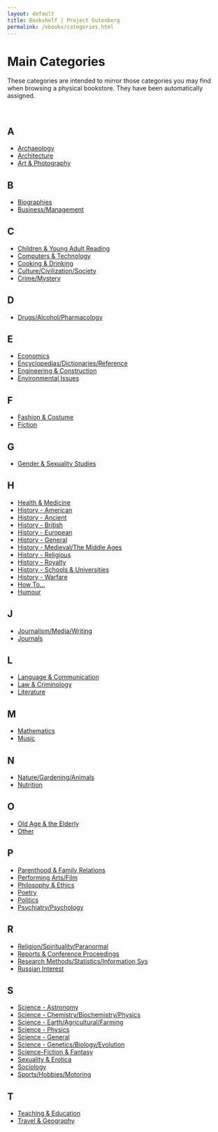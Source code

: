```yaml
---
layout: default
title: Bookshelf | Project Gutenberg
permalink: /ebooks/categories.html
---
```


Main Categories
==================================================

These categories are intended to mirror those categories you may find when browsing a physical bookstore. They have been automatically assigned.

<div class="bookshelves">
  <br>
  <h2>A</h2>
  <ul>
    <li><a href="/ebooks/bookshelf/424">Archaeology</a></li>
    <li><a href="/ebooks/bookshelf/425">Architecture</a></li>
    <li><a href="/ebooks/bookshelf/426">Art & Photography</a></li>
  </ul>
  <h2>B</h2>
  <ul>
    <li><a href="/ebooks/bookshelf/427">Biographies</a></li>
    <li><a href="/ebooks/bookshelf/428">Business/Management</a></li>
  </ul>
  <h2>C</h2>
  <ul>
    <li><a href="/ebooks/bookshelf/429">Children & Young Adult Reading</a></li>
    <li><a href="/ebooks/bookshelf/430">Computers & Technology</a></li>
    <li><a href="/ebooks/bookshelf/431">Cooking & Drinking</a></li>
    <li><a href="/ebooks/bookshelf/432">Culture/Civilization/Society</a></li>
    <li><a href="/ebooks/bookshelf/433">Crime/Mystery</a></li>
  </ul>
  <h2>D</h2>
  <ul>
    <li><a href="/ebooks/bookshelf/434">Drugs/Alcohol/Pharmacology</a></li>
  </ul>
  <h2>E</h2>
  <ul>
    <li><a href="/ebooks/bookshelf/435">Economics</a></li>
    <li><a href="/ebooks/bookshelf/436">Encyclopedias/Dictionaries/Reference</a></li>
    <li><a href="/ebooks/bookshelf/437">Engineering & Construction</a></li>
    <li><a href="/ebooks/bookshelf/438">Environmental Issues</a></li>
  </ul>
  <h2>F</h2>
  <ul>
    <li><a href="/ebooks/bookshelf/439">Fashion & Costume</a></li>
    <li><a href="/ebooks/bookshelf/486">Fiction</a></li>
  </ul>
  <h2>G</h2>
  <ul>
    <li><a href="/ebooks/bookshelf/440">Gender & Sexuality Studies</a></li>
  </ul>
  <h2>H</h2>
  <ul>
    <li><a href="/ebooks/bookshelf/441">Health & Medicine</a></li>
    <li><a href="/ebooks/bookshelf/442">History - American</a></li>
    <li><a href="/ebooks/bookshelf/443">History - Ancient</a></li>
    <li><a href="/ebooks/bookshelf/444">History - British</a></li>
    <li><a href="/ebooks/bookshelf/445">History - European</a></li>
    <li><a href="/ebooks/bookshelf/446">History - General</a></li>
    <li><a href="/ebooks/bookshelf/447">History - Medieval/The Middle Ages</a></li>
    <li><a href="/ebooks/bookshelf/448">History - Religious</a></li>
    <li><a href="/ebooks/bookshelf/449">History - Royalty</a></li>
    <li><a href="/ebooks/bookshelf/450">History - Schools & Universities</a></li>
    <li><a href="/ebooks/bookshelf/451">History - Warfare</a></li>
    <li><a href="/ebooks/bookshelf/452">How To...</a></li>
    <li><a href="/ebooks/bookshelf/453">Humour</a></li>
  </ul>
  <h2>J</h2>
  <ul>
    <li><a href="/ebooks/bookshelf/454">Journalism/Media/Writing</a></li>
    <li><a href="/ebooks/bookshelf/455">Journals</a></li>
  </ul>
  <h2>L</h2>
  <ul>
    <li><a href="/ebooks/bookshelf/456">Language & Communication</a></li>
    <li><a href="/ebooks/bookshelf/457">Law & Criminology</a></li>
    <li><a href="/ebooks/bookshelf/458">Literature</a></li>
  </ul>
  <h2>M</h2>
  <ul>
    <li><a href="/ebooks/bookshelf/459">Mathematics</a></li>
    <li><a href="/ebooks/bookshelf/460">Music</a></li>
  </ul>
  <h2>N</h2>
  <ul>
    <li><a href="/ebooks/bookshelf/461">Nature/Gardening/Animals</a></li>
    <li><a href="/ebooks/bookshelf/462">Nutrition</a></li>
  </ul>
  <h2>O</h2>
  <ul>
    <li><a href="/ebooks/bookshelf/463">Old Age & the Elderly</a></li>
    <li><a href="/ebooks/bookshelf/487">Other</a></li>
  </ul>
  <h2>P</h2>
  <ul>
    <li><a href="/ebooks/bookshelf/464">Parenthood & Family Relations</a></li>
    <li><a href="/ebooks/bookshelf/465">Performing Arts/Film</a></li>
    <li><a href="/ebooks/bookshelf/466">Philosophy & Ethics</a></li>
    <li><a href="/ebooks/bookshelf/467">Poetry</a></li>
    <li><a href="/ebooks/bookshelf/468">Politics</a></li>
    <li><a href="/ebooks/bookshelf/469">Psychiatry/Psychology</a></li>
  </ul>
  <h2>R</h2>
  <ul>
    <li><a href="/ebooks/bookshelf/470">Religion/Spirituality/Paranormal</a></li>
    <li><a href="/ebooks/bookshelf/471">Reports & Conference Proceedings</a></li>
    <li><a href="/ebooks/bookshelf/472">Research Methods/Statistics/Information Sys</a></li>
    <li><a href="/ebooks/bookshelf/473">Russian Interest</a></li>
  </ul>
  <h2>S</h2>
  <ul>
    <li><a href="/ebooks/bookshelf/474">Science - Astronomy</a></li>
    <li><a href="/ebooks/bookshelf/475">Science - Chemistry/Biochemistry/Physics</a></li>
    <li><a href="/ebooks/bookshelf/476">Science - Earth/Agricultural/Farming</a></li>
    <li><a href="/ebooks/bookshelf/477">Science - Physics</a></li>
    <li><a href="/ebooks/bookshelf/478">Science - General</a></li>
    <li><a href="/ebooks/bookshelf/479">Science - Genetics/Biology/Evolution</a></li>
    <li><a href="/ebooks/bookshelf/480">Science-Fiction & Fantasy</a></li>
    <li><a href="/ebooks/bookshelf/481">Sexuality & Erotica</a></li>
    <li><a href="/ebooks/bookshelf/482">Sociology</a></li>
    <li><a href="/ebooks/bookshelf/483">Sports/Hobbies/Motoring</a></li>
  </ul>
  <h2>T</h2>
  <ul>
    <li><a href="/ebooks/bookshelf/484">Teaching & Education</a></li>
    <li><a href="/ebooks/bookshelf/485">Travel & Geography</a></li>
  </ul>
</div>
